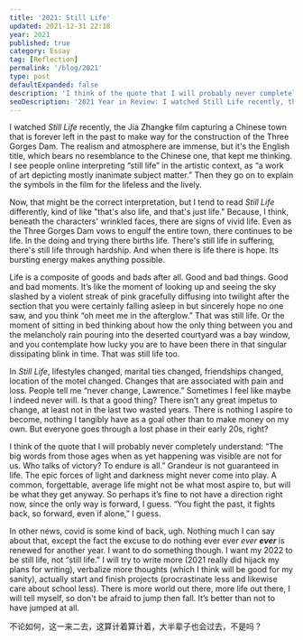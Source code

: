 ```yaml
---
title: '2021: Still Life'
updated: 2021-12-31 22:18
year: 2021
published: true
category: Essay
tag: [Reflection]
permalink: '/blog/2021'
type: post
defaultExpanded: false
description: 'I think of the quote that I will probably never completely understand: “The big words from those ages when as yet happening was visible are not for us. Who talks of victory? To endure is all.” Grandeur is not guaranteed in life. The epic forces of light and darkness might never come into play.'
seoDescription: '2021 Year in Review: I watched Still Life recently, the Jia Zhangke film capturing a Chinese town that is forever left in the past to make way for the construction of the Three Gorges Dam. I wonder, what is still life, in my life.'
---
```


I watched _Still Life_ recently, the Jia Zhangke film capturing a Chinese town that is forever left in the past to make way for the construction of the Three Gorges Dam. The realism and atmosphere are immense, but it's the English title, which bears no resemblance to the Chinese one, that kept me thinking. I see people online interpreting “still life” in the artistic context, as “a work of art depicting mostly inanimate subject matter.” Then they go on to explain the symbols in the film for the lifeless and the lively.

Now, that might be the correct interpretation, but I tend to read _Still Life_ differently, kind of like "that's also life, and that's just life." Because, I think, beneath the characters' wrinkled faces, there are signs of vivid life. Even as the Three Gorges Dam vows to engulf the entire town, there continues to be life. In the doing and trying there births life. There's still life in suffering, there's still life through hardship. And when there is life there is hope. Its bursting energy makes anything possible.

Life is a composite of goods and bads after all. Good and bad things. Good and bad moments. It’s like the moment of looking up and seeing the sky slashed by a violent streak of pink gracefully diffusing into twilight after the section that you were certainly falling asleep in but sincerely hope no one saw, and you think “oh meet me in the afterglow.” That was still life. Or the moment of sitting in bed thinking about how the only thing between you and the melancholy rain pouring into the deserted courtyard was a bay window, and you contemplate how lucky you are to have been there in that singular dissipating blink in time. That was still life too.

In _Still Life_, lifestyles changed, marital ties changed, friendships changed, location of the motel changed. Changes that are associated with pain and loss. People tell me “never change, Lawrence.” Sometimes I feel like maybe I indeed never will. Is that a good thing? There isn’t any great impetus to change, at least not in the last two wasted years. There is nothing I aspire to become, nothing I tangibly have as a goal other than to make money on my own. But everyone goes through a lost phase in their early 20s, right?

I think of the quote that I will probably never completely understand: “The big words from those ages when as yet happening was visible are not for us. Who talks of victory? To endure is all.” Grandeur is not guaranteed in life. The epic forces of light and darkness might never come into play. A common, forgettable, average life might not be what most aspire to, but will be what they get anyway. So perhaps it’s fine to not have a direction right now, since the only way is forward, I guess. “You fight the past, it fights back, so forward, even if alone,” I guess.

In other news, covid is some kind of back, ugh. Nothing much I can say about that, except the fact the excuse to do nothing ever ever _ever_ **_ever_** is renewed for another year. I want to do something though. I want my 2022 to be still life, not “still life.” I will try to write more (2021 really did hijack my plans for writing), verbalize more thoughts (which I think will be good for my sanity), actually start and finish projects (procrastinate less and likewise care about school less). There is more world out there, more life out there, I will tell myself, so don't be afraid to jump then fall. It’s better than not to have jumped at all.

不论如何，这一来二去，这算计着算计着，大半辈子也会过去，不是吗？
